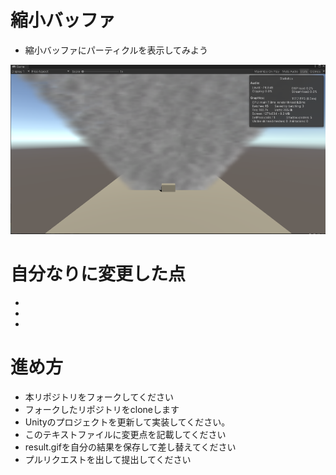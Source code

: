 # 縮小バッファ

* 縮小バッファにパーティクルを表示してみよう

![結果画像](result.png)

# 自分なりに変更した点

-
-
-

# 進め方

- 本リポジトリをフォークしてください
- フォークしたリポジトリをcloneします
- Unityのプロジェクトを更新して実装してください。
- このテキストファイルに変更点を記載してください
- result.gifを自分の結果を保存して差し替えてください
- プルリクエストを出して提出してください
